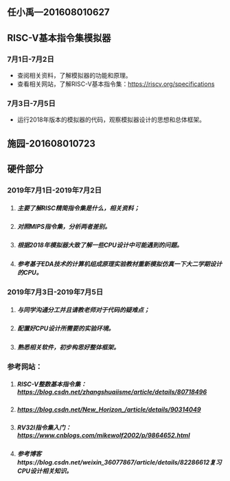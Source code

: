  ## 任小禹—201608010627
 ## RISC-V基本指令集模拟器
 ### 7月1日-7月2日
 - 查阅相关资料，了解模拟器的功能和原理。
 - 查看相关网站，了解RISC-V基本指令集：https://riscv.org/specifications
 
 ### 7月3日-7月5日
 - 运行2018年版本的模拟器的代码，观察模拟器设计的思想和总体框架。
 
 ## 施园-201608010723
 ## 硬件部分
 ### 2019年7月1日-2019年7月2日
 1. ##### 主要了解RISC精简指令集是什么，相关资料；
 2. ##### 对照MIPS指令集，分析两者差别。
 3. ##### 根据2018年模拟器大致了解一些CPU设计中可能遇到的问题。
 4. ##### 参考基于EDA技术的计算机组成原理实验教材重新模拟仿真一下大二学期设计的CPU。

 ### 2019年7月3日-2019年7月5日
 1. ##### 与同学沟通分工并且请教老师对于代码的疑难点；
 2. ##### 配置好CPU设计所需要的实验环境。
 3. ##### 熟悉相关软件，初步构思好整体框架。

 ### 参考网站：
  1. ##### RISC-V整数基本指令集： https://blog.csdn.net/zhangshuaiisme/article/details/80718496
  2. ##### https://blog.csdn.net/New_Horizon_/article/details/90314049
  3. ##### RV32I指令集入门：https://www.cnblogs.com/mikewolf2002/p/9864652.html
  4. ##### 参考博客https://blog.csdn.net/weixin_36077867/article/details/82286612复习CPU设计相关知识。
